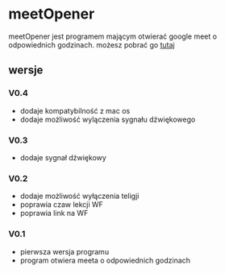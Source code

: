 # meetOpener

meetOpener jest programem mającym otwierać google meet o odpowiednich godzinach.
możesz pobrać go [tutaj](https://github.com/MHanak-the-psychopath/meetOpener/raw/main/meetOpener.jar)

## wersje

### V0.4
* dodaje kompatybilność z mac os
* dodaje możliwość wylączenia sygnału dźwiękowego

### V0.3
* dodaje sygnał dźwiękowy

### V0.2
* dodaje możliwość wyłączenia teligji
* poprawia czaw lekcji WF
* poprawia link na WF

### V0.1
* pierwsza wersja programu
* program otwiera meeta o odpowiednich godzinach

